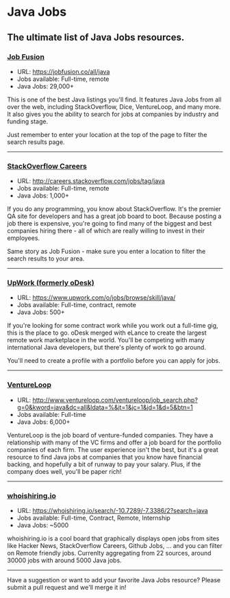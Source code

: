# Java Jobs
## The ultimate list of Java Jobs resources.

### [Job Fusion](https://jobfusion.co/all/java)
* URL: https://jobfusion.co/all/java
* Jobs available: Full-time, remote
* Java Jobs: 29,000+

This is one of the best Java listings you'll find. It features Java Jobs from all over the web, including StackOverflow, Dice, VentureLoop, and many more. It also gives you the ability to search for jobs at companies by industry and funding stage.

Just remember to enter your location at the top of the page to filter the search results page.

---------------------

### [StackOverflow Careers](http://careers.stackoverflow.com/jobs/tag/java)
* URL: http://careers.stackoverflow.com/jobs/tag/java
* Jobs available: Full-time, remote
* Java Jobs: 1,000+

If you do any programming, you know about StackOverflow. It's the premier QA site for developers and has a great job board to boot. Because posting a job there is expensive, you're going to find many of the biggest and best companies hiring there - all of which are really willing to invest in their employees.

Same story as Job Fusion - make sure you enter a location to filter the search results to your area. 

---------------------

### [UpWork (formerly oDesk)](https://www.upwork.com/o/jobs/browse/skill/java/)
* URL: https://www.upwork.com/o/jobs/browse/skill/java/
* Jobs available: Full-time, contract, remote
* Java Jobs: 500+

If you're looking for some contract work while you work out a full-time gig, this is the place to go. oDesk merged with eLance to create the largest remote work marketplace in the world. You'll be competing with many international Java developers, but there's plenty of work to go around.

You'll need to create a profile with a portfolio before you can apply for jobs.

---------------------

### [VentureLoop](http://www.ventureloop.com/ventureloop/job_search.php?g=0&kword=java&dc=all&ldata=%&jt=1&jc=1&jd=1&d=5&btn=1)
* URL: http://www.ventureloop.com/ventureloop/job_search.php?g=0&kword=java&dc=all&ldata=%&jt=1&jc=1&jd=1&d=5&btn=1
* Jobs available: Full-time
* Java Jobs: 6,000+

VentureLoop is the job board of venture-funded companies. They have a relationship with many of the VC firms and offer a job board for the portfolio companies of each firm. The user experience isn't the best, but it's a great resource to find Java jobs at companies that you know have financial backing, and hopefully a bit of runway to pay your salary. Plus, if the company does well, you'll be paper rich!

---------------------

### [whoishiring.io](https://whoishiring.io/search/-10.7289/-7.3386/2?search=java)
* URL: https://whoishiring.io/search/-10.7289/-7.3386/2?search=java
* Jobs available: Full-time, Contract, Remote, Internship
* Java Jobs: ~5000

whoishiring.io is a cool board that graphically displays open jobs from sites like Hacker News, StackOverflow Careers, Github Jobs, ... and you can filter on Remote friendly jobs. Currenlty aggregating from 22 sources, around 30000 jobs with around 5000 Java jobs. 

---------------------

Have a suggestion or want to add your favorite Java Jobs resource? Please submit a pull request and we'll merge it in!
